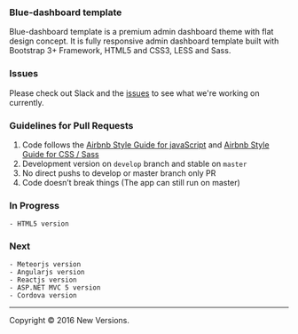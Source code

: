 ﻿### Blue-dashboard template
Blue-dashboard template is a premium admin dashboard theme with flat design concept. It is fully responsive admin dashboard template built with Bootstrap 3+ Framework, HTML5 and CSS3, LESS and Sass.

### Issues

Please check out Slack and the [issues](https://github.com/New-versions/Blue-dashboard/issues) to see what we're working on currently.

### Guidelines for Pull Requests

1. Code follows the [Airbnb Style Guide for javaScript](https://github.com/airbnb/javascript) and [Airbnb Style Guide for CSS / Sass](https://github.com/airbnb/css)
2. Development version on `develop` branch and stable on `master`
3. No direct pushs to develop or master branch only PR
3. Code doesn’t break things (The app can still run on master)

### In Progress
    - HTML5 version

### Next
    - Meteorjs version
    - Angularjs version
    - Reactjs version
    - ASP.NET MVC 5 version 
    - Cordova version
-----

Copyright © 2016 New Versions.
